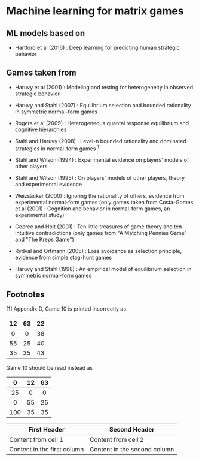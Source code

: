 # Machine learning for matrix games

## ML models based on

- Hartford et al (2016) : Deep learning for predicting human strategic behavior

## Games taken from

- Haruvy et al (2001) : Modeling and testing for heterogeneity in observed strategic behavior

- Haruvy and Stahl (2007) : Equilibrium selection and bounded rationality in symmetric normal-form games

- Rogers et al (2009) : Heterogeneous quantal response equilibrium and cognitive hierarchies

- Stahl and Haruvy (2008) : Level-n bounded rationality and dominated strategies in normal-form games <sup>[1](#myfootnote1)</sup>

- Stahl and Wilson (1994) : Experimental evidence on players' models of other players

- Stahl and Wilson (1995) : On players' models of other players, theory and experimental evidence

- Weizsäcker (2000) : Ignoring the rationality of others, evidence from experimental normal-form games (only games taken from Costa-Gomes et al (2001) : Cognition and behavior in normal-form games, an experimental study)

- Goeree and Holt (2001) : Ten little treasures of game theory and ten intuitive contradictions (only games from "A Matching Pennies Game" and "The Kreps Game")

- Rydval and Ortmann (2005) : Loss avoidance as selection principle, evidence from simple stag-hunt games

- Haruvy and Stahl (1998) : An empirical model of equilibrium selection in symmetric normal-form games

## Footnotes

[<a name="myfootnote1">1</a>] Appendix D, Game 10 is printed incorrectly as

| 12 | 63 | 22 |
| :-----:  | :------: | :------: |
| 0      | 0      |     38 |
| 55     | 25     |     40 |
|    35  |   35   |     43 |

Game 10 should be read instead as

| 0  | 12 | 63 |
| :-----:  | :------: | :------: |
| 25     | 0      |     0  |
| 0      | 55     |     25 |
|   100  |   35   |     35 |


First Header | Second Header
------------ | -------------
Content from cell 1 | Content from cell 2
Content in the first column | Content in the second column
